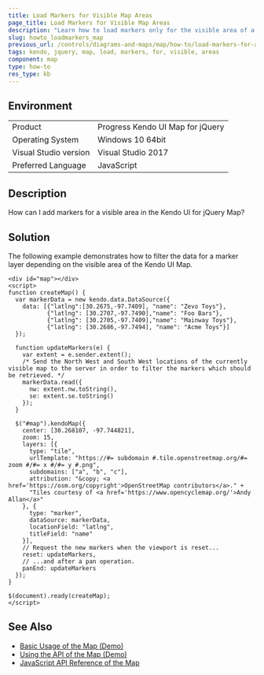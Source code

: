 ```yaml
---
title: Load Markers for Visible Map Areas
page_title: Load Markers for Visible Map Areas
description: "Learn how to load markers only for the visible area of a Kendo UI Map widget."
slug: howto_loadmarkers_map
previous_url: /controls/diagrams-and-maps/map/how-to/load-markers-for-area
tags: kendo, jquery, map, load, markers, for, visible, areas
component: map
type: how-to
res_type: kb
---
```


## Environment

<table>
 <tr>
  <td>Product</td>
  <td>Progress Kendo UI Map for jQuery</td>
 </tr>
 <tr>
  <td>Operating System</td>
  <td>Windows 10 64bit</td>
 </tr>
 <tr>
  <td>Visual Studio version</td>
  <td>Visual Studio 2017</td>
 </tr>
 <tr>
  <td>Preferred Language</td>
  <td>JavaScript</td>
 </tr>
</table>

## Description

How can I add markers for a visible area in the Kendo UI for jQuery Map?

## Solution

The following example demonstrates how to filter the data for a marker layer depending on the visible area of the Kendo UI Map.

```dojo
<div id="map"></div>
<script>
function createMap() {
  var markerData = new kendo.data.DataSource({
    data: [{"latlng":[30.2675,-97.7409], "name": "Zevo Toys"},
           {"latlng": [30.2707,-97.7490],"name": "Foo Bars"},
           {"latlng": [30.2705,-97.7409],"name": "Mainway Toys"},
           {"latlng": [30.2686,-97.7494], "name": "Acme Toys"}]
  });

  function updateMarkers(e) {
    var extent = e.sender.extent();
    /* Send the North West and South West locations of the currently visible map to the server in order to filter the markers which should be retrieved. */
    markerData.read({
      nw: extent.nw.toString(),
      se: extent.se.toString()
    });
  }

  $("#map").kendoMap({
    center: [30.268107, -97.744821],
    zoom: 15,
    layers: [{
      type: "tile",
      urlTemplate: "https://#= subdomain #.tile.openstreetmap.org/#= zoom #/#= x #/#= y #.png",
      subdomains: ["a", "b", "c"],
      attribution: "&copy; <a href='https://osm.org/copyright'>OpenStreetMap contributors</a>." +
      "Tiles courtesy of <a href='https://www.opencyclemap.org/'>Andy Allan</a>"
    }, {
      type: "marker",
      dataSource: markerData,
      locationField: "latlng",
      titleField: "name"
    }],
    // Request the new markers when the viewport is reset...
    reset: updateMarkers,
    // ...and after a pan operation.
    panEnd: updateMarkers
  });
}

$(document).ready(createMap);
</script>
```

## See Also

* [Basic Usage of the Map (Demo)](https://demos.telerik.com/kendo-ui/map/index)
* [Using the API of the Map (Demo)](https://demos.telerik.com/kendo-ui/map/api)
* [JavaScript API Reference of the Map](/api/javascript/dataviz/ui/map)
